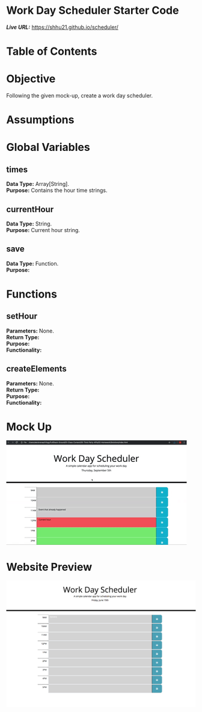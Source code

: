 # Work Day Scheduler Starter Code

__*Live URL:*__ https://shhu21.github.io/scheduler/

# Table of Contents

# Objective
Following the given mock-up, create a work day scheduler.

# Assumptions

# Global Variables

## times
__Data Type:__ Array[String]. </br>
__Purpose:__ Contains the hour time strings. </br>

## currentHour
__Data Type:__ String. </br>
__Purpose:__ Current hour string. </br>

## save
__Data Type:__ Function. </br>
__Purpose:__ 

# Functions

## setHour
__Parameters:__ None. </br>
__Return Type:__  </br>
__Purpose:__  </br>
__Functionality:__  </br>

## createElements
__Parameters:__ None. </br>
__Return Type:__  </br>
__Purpose:__  </br>
__Functionality:__  </br>

# Mock Up
![](./assets/images/mock-up.gif)

# Website Preview
![](./assets/images/screenshot.png)
